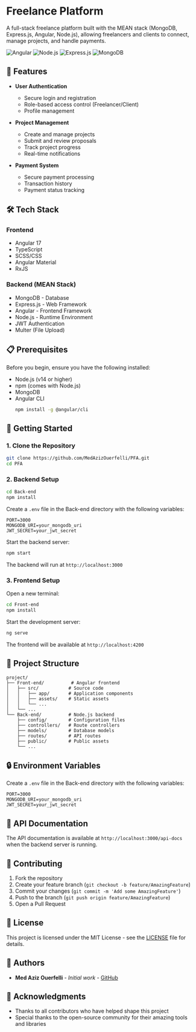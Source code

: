 # Freelance Platform

A full-stack freelance platform built with the MEAN stack (MongoDB, Express.js, Angular, Node.js), allowing freelancers and clients to connect, manage projects, and handle payments.

![Angular](https://img.shields.io/badge/Angular-DD0031?style=for-the-badge&logo=angular&logoColor=white)
![Node.js](https://img.shields.io/badge/Node.js-339933?style=for-the-badge&logo=nodedotjs&logoColor=white)
![Express.js](https://img.shields.io/badge/Express.js-000000?style=for-the-badge&logo=express&logoColor=white)
![MongoDB](https://img.shields.io/badge/MongoDB-4EA94B?style=for-the-badge&logo=mongodb&logoColor=white)

## 🌟 Features

- **User Authentication**
  - Secure login and registration
  - Role-based access control (Freelancer/Client)
  - Profile management

- **Project Management**
  - Create and manage projects
  - Submit and review proposals
  - Track project progress
  - Real-time notifications

- **Payment System**
  - Secure payment processing
  - Transaction history
  - Payment status tracking

## 🛠️ Tech Stack

### Frontend
- Angular 17
- TypeScript
- SCSS/CSS
- Angular Material
- RxJS

### Backend (MEAN Stack)
- MongoDB - Database
- Express.js - Web Framework
- Angular - Frontend Framework
- Node.js - Runtime Environment
- JWT Authentication
- Multer (File Upload)

## 📋 Prerequisites

Before you begin, ensure you have the following installed:
- Node.js (v14 or higher)
- npm (comes with Node.js)
- MongoDB
- Angular CLI
  ```bash
  npm install -g @angular/cli
  ```

## 🚀 Getting Started

### 1. Clone the Repository
```bash
git clone https://github.com/MedAzizOuerfelli/PFA.git
cd PFA
```

### 2. Backend Setup
```bash
cd Back-end
npm install
```

Create a `.env` file in the Back-end directory with the following variables:
```env
PORT=3000
MONGODB_URI=your_mongodb_uri
JWT_SECRET=your_jwt_secret
```

Start the backend server:
```bash
npm start
```
The backend will run at `http://localhost:3000`

### 3. Frontend Setup
Open a new terminal:
```bash
cd Front-end
npm install
```

Start the development server:
```bash
ng serve
```
The frontend will be available at `http://localhost:4200`

## 📁 Project Structure

```
project/
├── Front-end/          # Angular frontend
│   ├── src/           # Source code
│   │   ├── app/       # Application components
│   │   ├── assets/    # Static assets
│   │   └── ...
│   └── ...
└── Back-end/          # Node.js backend
    ├── config/        # Configuration files
    ├── controllers/   # Route controllers
    ├── models/        # Database models
    ├── routes/        # API routes
    ├── public/        # Public assets
    └── ...
```

## 🔒 Environment Variables

Create a `.env` file in the Back-end directory with the following variables:

```env
PORT=3000
MONGODB_URI=your_mongodb_uri
JWT_SECRET=your_jwt_secret
```

## 📝 API Documentation

The API documentation is available at `http://localhost:3000/api-docs` when the backend server is running.

## 🤝 Contributing

1. Fork the repository
2. Create your feature branch (`git checkout -b feature/AmazingFeature`)
3. Commit your changes (`git commit -m 'Add some AmazingFeature'`)
4. Push to the branch (`git push origin feature/AmazingFeature`)
5. Open a Pull Request

## 📄 License

This project is licensed under the MIT License - see the [LICENSE](LICENSE) file for details.

## 👥 Authors

- **Med Aziz Ouerfelli** - *Initial work* - [GitHub](https://github.com/MedAzizOuerfelli)

## 🙏 Acknowledgments

- Thanks to all contributors who have helped shape this project
- Special thanks to the open-source community for their amazing tools and libraries